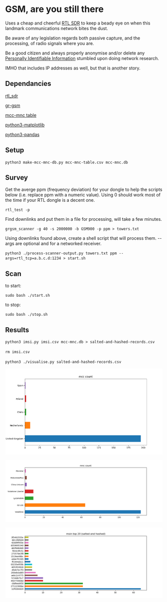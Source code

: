 # GSM, are you still there

Uses a  cheap and cheerful [RTL SDR](https://www.rtl-sdr.com/about-rtl-sdr/) to keep a beady eye on when this landmark communications network bites the dust.

Be aware of any legislation regards both passive capture, and the processing, of radio signals where you are.

Be a good citizen and always properly anonymise and/or delete any [Personally Identifiable Information](https://en.wikipedia.org/wiki/Personal_data) stumbled upon doing network research.

IMHO that includes IP addresses as well, but that is another story.

## Dependancies

[rtl_sdr](https://www.rtl-sdr.com/rtl-sdr-quick-start-guide/)

[gr-gsm](https://osmocom.org/projects/gr-gsm/wiki/Installation)

[mcc-mnc table](https://raw.githubusercontent.com/musalbas/mcc-mnc-table/master/mcc-mnc-table.csv)

[python3-matplotlib](https://matplotlib.org/stable/faq/installing_faq.html)

[python3-pandas](https://pandas.pydata.org/pandas-docs/stable/getting_started/install.html)

## Setup

```console
python3 make-mcc-mnc-db.py mcc-mnc-table.csv mcc-mnc.db
```


## Survey

Get the averge ppm (frequency deviation) for your dongle to help the scripts below (i.e. replace ppm with a numeric value). Using 0 should work most of the time if your RTL dongle is a decent one.

```console
rtl_test -p
```

Find downlinks and put them in a file for processing, will take a few minutes.

```console
grgsm_scanner -g 40 -s 2000000 -b GSM900 -p ppm > towers.txt
```

Using downlinks found above, create a shell script that will process them. --args are optional and for a networked receiver.

```console
python3 ./process-scanner-output.py towers.txt ppm --args=rtl_tcp=a.b.c.d:1234 > start.sh
```

## Scan

to start:

```console
sudo bash ./start.sh
```

to stop:

```console
sudo bash ./stop.sh
```

## Results

```console
python3 imsi.py imsi.csv mcc-mnc.db > salted-and-hashed-records.csv

rm imsi.csv

python3 ./visualise.py salted-and-hashed-records.csv
```

![!](./mcccount.png "")

![!](./mnccount.png "")

![!](./msintop20.png "")
